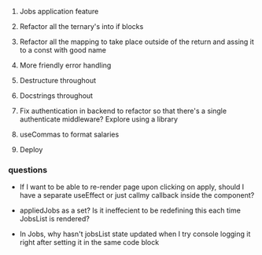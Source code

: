 1. Jobs application feature

2. Refactor all the ternary's into if blocks

3. Refactor all the mapping to take place outside of the return and assing it to a const with good name

4. More friendly error handling

5. Destructure throughout

6. Docstrings throughout

7. Fix authentication in backend to refactor so that there's a single authenticate middleware? Explore using  a library

8. useCommas to format salaries

9. Deploy



### questions

- If I want to be able to re-render page upon clicking on apply, should I have a separate useEffect or just callmy callback inside the component?

- appliedJobs as a set? Is it ineffecient to be redefining this each time JobsList is rendered?

- In Jobs, why hasn't jobsList state updated when I try console logging it right after setting it in the same code block